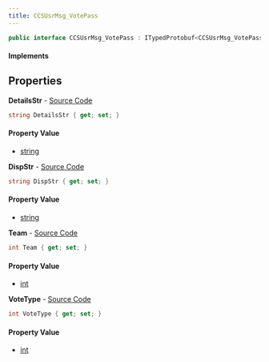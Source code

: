 ```yaml
---
title: CCSUsrMsg_VotePass
---
```


```csharp
public interface CCSUsrMsg_VotePass : ITypedProtobuf<CCSUsrMsg_VotePass>, INativeHandle, INetMessage<CCSUsrMsg_VotePass>, IDisposable
```

#### Implements

## Properties

**DetailsStr** - [Source Code](https://github.com/swiftly-solution/swiftlys2/blob/main/managed/src/SwiftlyS2.Generated/Protobufs/Interfaces/CCSUsrMsg_VotePass.cs#L27)

```csharp
string DetailsStr { get; set; }
```

#### Property Value

- [string](https://learn.microsoft.com/dotnet/api/system.string)

**DispStr** - [Source Code](https://github.com/swiftly-solution/swiftlys2/blob/main/managed/src/SwiftlyS2.Generated/Protobufs/Interfaces/CCSUsrMsg_VotePass.cs#L24)

```csharp
string DispStr { get; set; }
```

#### Property Value

- [string](https://learn.microsoft.com/dotnet/api/system.string)

**Team** - [Source Code](https://github.com/swiftly-solution/swiftlys2/blob/main/managed/src/SwiftlyS2.Generated/Protobufs/Interfaces/CCSUsrMsg_VotePass.cs#L18)

```csharp
int Team { get; set; }
```

#### Property Value

- [int](https://learn.microsoft.com/dotnet/api/system.int32)

**VoteType** - [Source Code](https://github.com/swiftly-solution/swiftlys2/blob/main/managed/src/SwiftlyS2.Generated/Protobufs/Interfaces/CCSUsrMsg_VotePass.cs#L21)

```csharp
int VoteType { get; set; }
```

#### Property Value

- [int](https://learn.microsoft.com/dotnet/api/system.int32)

